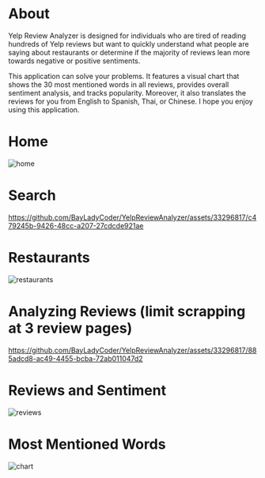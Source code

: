 # About
Yelp Review Analyzer is designed for individuals who are tired of reading hundreds of Yelp reviews but want to quickly understand what people are saying about restaurants or determine if the majority of reviews lean more towards negative or positive sentiments.

This application can solve your problems. It features a visual chart that shows the 30 most mentioned words in all reviews, provides overall sentiment analysis, and tracks popularity. Moreover, it also translates the reviews for you from English to Spanish, Thai, or Chinese. I hope you enjoy using this application.

# Home
![home](https://github.com/BayLadyCoder/YelpReviewAnalyzer/assets/33296817/e35b7a2d-a467-4e59-bd5a-b93ed668dcdb)


# Search
https://github.com/BayLadyCoder/YelpReviewAnalyzer/assets/33296817/c479245b-9426-48cc-a207-27cdcde921ae


# Restaurants
![restaurants](https://github.com/BayLadyCoder/YelpReviewAnalyzer/assets/33296817/ab46b98e-762c-4c0a-b026-044fb2d78c57)


# Analyzing Reviews (limit scrapping at 3 review pages)
https://github.com/BayLadyCoder/YelpReviewAnalyzer/assets/33296817/885adcd8-ac49-4455-bcba-72ab011047d2


# Reviews and Sentiment
![reviews](https://github.com/BayLadyCoder/YelpReviewAnalyzer/assets/33296817/cd45a20b-3395-4f13-ab3c-f50ab45dfbc5)


# Most Mentioned Words
![chart](https://github.com/BayLadyCoder/YelpReviewAnalyzer/assets/33296817/e785dfa3-205f-4e32-a7f6-181a6f46ec97)
